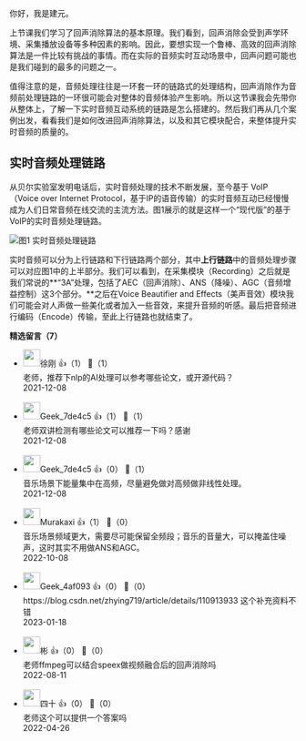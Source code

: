 你好，我是建元。

上节课我们学习了回声消除算法的基本原理。我们看到，回声消除会受到声学环境、采集播放设备等多种因素的影响。因此，要想实现一个鲁棒、高效的回声消除算法是一件比较有挑战的事情。而在实际的音频实时互动场景中，回声问题可能也是我们碰到的最多的问题之一。

值得注意的是，音频处理往往是一环套一环的链路式的处理结构，回声消除作为音频前处理链路的一环很可能会对整体的音频体验产生影响。所以这节课我会先带你从整体上，了解一下实时音频互动系统的链路是怎么搭建的。然后我们再从几个案例出发，看看我们是如何改进回声消除算法，以及和其它模块配合，来整体提升实时音频的质量的。

## 实时音频处理链路

从贝尔实验室发明电话后，实时音频处理的技术不断发展，至今基于 VoIP（Voice over Internet Protocol，基于IP的语音传输）的实时音频互动已经慢慢成为人们日常音频在线交流的主流方法。图1展示的就是这样一个“现代版”的基于VoIP的实时音频处理链路。

![](https://static001.geekbang.org/resource/image/ee/20/ee9809a1f5cf82fb1e8dc4fddf89cb20.jpg?wh=1280x372 "图1 实时音频处理链路")

实时音频可以分为上行链路和下行链路两个部分，其中**上行链路**中的音频处理步骤可以对应图1中的上半部分。我们可以看到，在采集模块（Recording）之后就是我们常说的**“3A”处理，包括了AEC（回声消除）、ANS（降噪）、AGC（音频增益控制）这3个部分。**之后在Voice Beautifier and Effects（美声音效）模块我们可能会对人声做一些美化或者加入一些音效，来提升音频的听感。最后把音频进行编码（Encode）传输，至此上行链路也就结束了。
<div><strong>精选留言（7）</strong></div><ul>
<li><img src="https://static001.geekbang.org/account/avatar/00/2b/8f/03/9e17dd38.jpg" width="30px"><span>徐刚</span> 👍（1） 💬（1）<div>老师，推荐下nlp的AI处理可以参考哪些论文，或开源代码？</div>2021-12-08</li><br/><li><img src="https://thirdwx.qlogo.cn/mmopen/vi_32/Ikib5hH6AA9v1kJWp14ImL99HSv9XRmURK0IiaLAjm51dYbjicsgyXWwud3KjdweGtyd1SelMNb2HIsj9nzcAS0Sw/132" width="30px"><span>Geek_7de4c5</span> 👍（1） 💬（1）<div>老师双讲检测有哪些论文可以推荐一下吗？感谢</div>2021-12-08</li><br/><li><img src="https://thirdwx.qlogo.cn/mmopen/vi_32/Ikib5hH6AA9v1kJWp14ImL99HSv9XRmURK0IiaLAjm51dYbjicsgyXWwud3KjdweGtyd1SelMNb2HIsj9nzcAS0Sw/132" width="30px"><span>Geek_7de4c5</span> 👍（0） 💬（1）<div>音乐场景下能量集中在高频，尽量避免做对高频做非线性处理。</div>2021-12-08</li><br/><li><img src="https://static001.geekbang.org/account/avatar/00/15/77/ca/8d883151.jpg" width="30px"><span>Murakaxi</span> 👍（1） 💬（0）<div>音乐场景频域更大，需要尽可能保留全频段；音乐的音量大，可以掩盖住噪声，这时其实不用做ANS和AGC。</div>2022-10-08</li><br/><li><img src="" width="30px"><span>Geek_4af093</span> 👍（0） 💬（0）<div>https:&#47;&#47;blog.csdn.net&#47;zhying719&#47;article&#47;details&#47;110913933 这个补充资料不错</div>2023-01-18</li><br/><li><img src="https://static001.geekbang.org/account/avatar/00/23/73/de/2d9bc244.jpg" width="30px"><span>彬</span> 👍（0） 💬（0）<div>老师ffmpeg可以结合speex做视频融合后的回声消除吗</div>2022-08-11</li><br/><li><img src="https://static001.geekbang.org/account/avatar/00/25/12/2f/7d76bc49.jpg" width="30px"><span>四十</span> 👍（0） 💬（0）<div>老师这个可以提供一个答案吗</div>2022-04-26</li><br/>
</ul>
